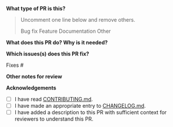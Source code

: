 <!-- Thanks for sending a PR! Before submitting:

1. If this is your first PR, check out our contribution guide.
2. Please file an associated tracking issue if this pull request is non-trivial and requires context for our team to understand. All features and most bug fixes should have
   an associated issue with a design discussed and decided upon. Small bug
   fixes and documentation improvements don't need issues.
3. New features and bug fixes must have tests. Documentation may need to
   be updated. If you're unsure what to update, send the PR, and we'll discuss
   in review.
4. Note that PRs updating dependencies and new Go versions are not accepted.
   Please file an issue instead.
5. A changelog entry is required for user facing issues.
-->

**What type of PR is this?**

> Uncomment one line below and remove others.
>
> Bug fix
> Feature
> Documentation
> Other

**What does this PR do? Why is it needed?**

**Which issues(s) does this PR fix?**

Fixes #

**Other notes for review**

**Acknowledgements**

- [ ] I have read [CONTRIBUTING.md](https://github.com/prysmaticlabs/prysm/blob/develop/CONTRIBUTING.md).
- [ ] I have made an appropriate entry to [CHANGELOG.md](https://github.com/prysmaticlabs/prysm/blob/develop/CHANGELOG.md).
- [ ] I have added a description to this PR with sufficient context for reviewers to understand this PR.
